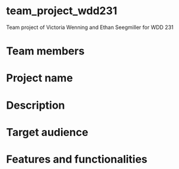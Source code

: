 # team_project_wdd231
Team project of Victoria Wenning and Ethan Seegmiller for WDD 231

# Team members

# Project name

# Description

# Target audience

# Features and functionalities
